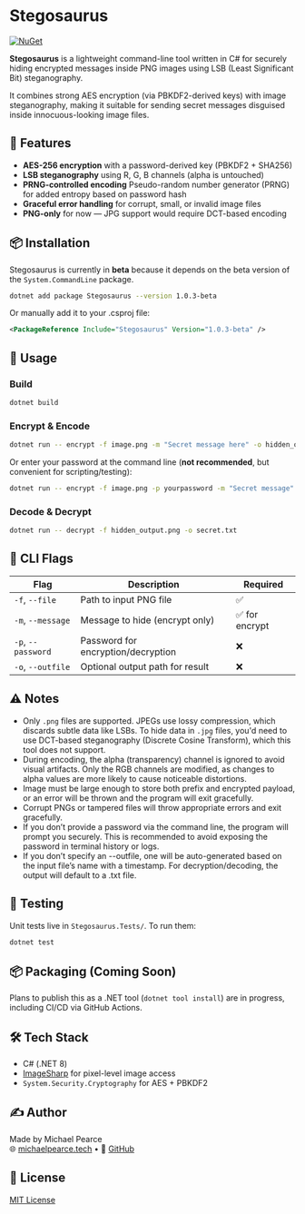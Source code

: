 # Stegosaurus

[![NuGet](https://img.shields.io/nuget/vpre/Stegosaurus?label=NuGet&logo=nuget)](https://www.nuget.org/packages/Stegosaurus/)

**Stegosaurus** is a lightweight command-line tool written in C# for securely hiding encrypted messages inside PNG images using LSB (Least Significant Bit) steganography.

It combines strong AES encryption (via PBKDF2-derived keys) with image steganography, making it suitable for sending secret messages disguised inside innocuous-looking image files.


## 🔐 Features

- **AES-256 encryption** with a password-derived key (PBKDF2 + SHA256)
- **LSB steganography** using R, G, B channels (alpha is untouched)
- **PRNG-controlled encoding** Pseudo-random number generator (PRNG) for added entropy based on password hash
- **Graceful error handling** for corrupt, small, or invalid image files
- **PNG-only** for now — JPG support would require DCT-based encoding


## 📦 Installation

Stegosaurus is currently in **beta** because it depends on the beta version of the `System.CommandLine` package.

```bash
dotnet add package Stegosaurus --version 1.0.3-beta
```

Or manually add it to your .csproj file:

```xml
<PackageReference Include="Stegosaurus" Version="1.0.3-beta" />
```


## 🚀 Usage

### Build
```bash
dotnet build
```

### Encrypt & Encode
```bash
dotnet run -- encrypt -f image.png -m "Secret message here" -o hidden_output.png
```

Or enter your password at the command line (**not recommended**, but convenient for scripting/testing):
```bash
dotnet run -- encrypt -f image.png -p yourpassword -m "Secret message" -o hidden_output.png
```

### Decode & Decrypt
```bash
dotnet run -- decrypt -f hidden_output.png -o secret.txt
```


## 📂 CLI Flags

| Flag | Description | Required |
|------|-------------|----------|
| `-f`, `--file` | Path to input PNG file | ✅ |
| `-m`, `--message` | Message to hide (encrypt only) | ✅ for encrypt |
| `-p`, `--password` | Password for encryption/decryption | ❌ |
| `-o`, `--outfile` | Optional output path for result | ❌ |


## ⚠️ Notes

- Only `.png` files are supported. JPEGs use lossy compression, which discards subtle data like LSBs. To hide data in `.jpg` files, you'd need to use DCT-based steganography (Discrete Cosine Transform), which this tool does not support.
- During encoding, the alpha (transparency) channel is ignored to avoid visual artifacts. Only the RGB channels are modified, as changes to alpha values are more likely to cause noticeable distortions.
- Image must be large enough to store both prefix and encrypted payload, or an error will be thrown and the program will exit gracefully.
- Corrupt PNGs or tampered files will throw appropriate errors and exit gracefully.
- If you don’t provide a password via the command line, the program will prompt you securely. This is recommended to avoid exposing the password in terminal history or logs.
- If you don’t specify an --outfile, one will be auto-generated based on the input file’s name with a timestamp. For decryption/decoding, the output will default to a .txt file.


## 🧪 Testing

Unit tests live in `Stegosaurus.Tests/`. To run them:

```bash
dotnet test
```


## 📦 Packaging (Coming Soon)

Plans to publish this as a .NET tool (`dotnet tool install`) are in progress, including CI/CD via GitHub Actions.


## 🛠 Tech Stack

- C# (.NET 8)
- [ImageSharp](https://github.com/SixLabors/ImageSharp) for pixel-level image access
- `System.Security.Cryptography` for AES + PBKDF2


## ✍️ Author

Made by Michael Pearce  
🌐 [michaelpearce.tech](https://michaelpearce.tech) • 🐙 [GitHub](https://github.com/FirstFlush)


## 📜 License

[MIT License](LICENSE)
